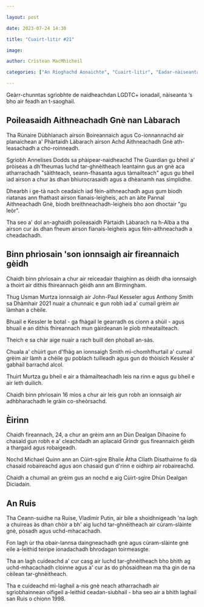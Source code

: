 ```yaml
---

layout: post

date: 2023-07-24 14:30

title: "Cuairt-litir #21"

image:

author: Crìstean MacMhìcheil

categories: ["An Rìoghachd Aonaichte", "Cuairt-litir", "Eadar-nàiseanta", "Èirinn", "Lagh", "Poileataigs"]

---
```


Geàrr-chunntas sgrìobhte de naidheachdan LGDTC+ ionadail, nàiseanta ‘s bho air feadh an t-saoghail.

## Poileasaidh Aithneachadh Gnè nan Làbarach

Tha Rùnaire Dùbhlanach airson Boireannaich agus Co-ionnannachd air planaichean a' Phàrtaidh Làbarach airson Achd Aithneachadh Gnè ath-leasachadh a cho-roinneadh.

Sgrìobh Annelises Dodds sa phàipear-naidheachd The Guardian gu bheil a' pròiseas a dh'fheumas luchd tar-ghnèitheach leantainn gus an gnè aca atharrachadh "sàithteach, seann-fhasanta agus tàmailteach" agus gu bheil iad airson a chur às dhan bhiurocrasaidh agus a dhèanamh nas sìmplidhe.

Dhearbh i ge-tà nach ceadaich iad fèin-aithneachadh agus gum biodh riatanas ann fhathast airson fianais-leigheis, ach an àite Pannal Aithneachadh Gnè, biodh breithneachadh-leigheis bho aon dhoctair "gu leòr".

Tha seo a' dol an-aghaidh poileasaidh Pàrtaidh Làbarach na h-Alba a tha airson cur às dhan fheum airson fianais-leigheis agus fèin-aithneachadh a cheadachadh.

## Binn phrìosain 'son ionnsaigh air fireannaich gèidh

Chaidh binn phrìosain a chur air reiceadair thaighinn as dèidh dha ionnsaigh a thoirt air dithis fhireannach gèidh ann am Birmingham.

Thug Usman Murtza ionnsaigh air John-Paul Kesseler agus Anthony Smith sa Dhàmhair 2021 nuair a chunnaic e gun robh iad a' cumail grèim air làmhan a chèile.

Bhuail e Kessler le botal - ga fhàgail le gearradh os cionn a shùil - agus bhuail e an dithis fhireannach mun gàirdeanan le pìob mheatailteach.

Theich e sa chàr aige nuair a rach buill den phoball an-sàs.

Chuala a' chùirt gun d'fhàg an ionnsaigh Smith mì-chomhfhurtail a' cumail grèim air làmh a chèile gu poblach tuilleadh agus gun do thòisich Kessler a' gabhail barrachd alcol.

Thuirt Murtza gu bheil e air a thàmailteachadh leis na rinn e agus gu bheil e air leth duilich.

Chaidh binn phrìosain 16 mìos a chur air leis gun robh an ionnsaigh air adhbharachadh le gràin co-sheòrsachd.

## Èirinn

Chaidh fireannach, 24, a chur an grèim ann an Dùn Dealgan Dihaoine fo chasaid gun robh e a' cleachdadh an aplacaid Grindr gus fireannaich gèidh a thargaid agus robaigeadh.

Nochd Michael Quinn ann an Cùirt-sgìre Bhaile Àtha Cliath Disathairne fo dà chasaid robaireachd agus aon chasaid gun d'rinn e oidhirp air robaireachd.

Chaidh a chumail an grèim gus an nochd e aig Cùirt-sgìre Dhùn Dealgan Diciadain.

## An Ruis

Tha Ceann-suidhe na Ruise, Vladimir Putin, air bile a shoidhnigeadh 'na lagh a chuireas às dhan chòir a bh' aig luchd tar-ghnèitheach air cùram-slàinte gnè, pòsadh agus uchd-mhacachadh.

Fon lagh ùr tha obair-lannsa daingneachadh gnè agus cùram-slàinte gnè eile a-leithid teiripe ionadachadh bhrodagan toirmeasgte.

Tha an lagh cuideachd a' cur casg air luchd tar-ghnèitheach bho bhith ag uchd-mhacachadh cloinne agus a' cur às do phòsaidhean ma tha gin de na cèilean tar-ghnèitheach.

Tha e cuideachd mì-laghail a-nis gnè neach atharrachadh air sgrìobhainnean oifigeil a-leithid ceadan-siubhail - bha seo air a bhith laghail san Ruis o chionn 1998.
